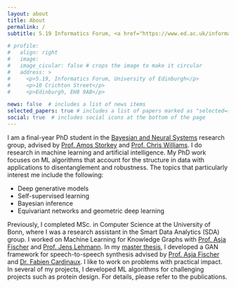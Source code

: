 ```yaml
---
layout: about
title: About
permalink: /
subtitle: 5.19 Informatics Forum, <a href="https://www.ed.ac.uk/informatics"> University of Edinburgh. </a>

# profile:
#   align: right
#   image: 
#   image_cicular: false # crops the image to make it circular
#   address: >
#     <p>5.19, Informatics Forum, University of Edinburgh</p>
#     <p>10 Crichton Street</p>
#     <p>Edinburgh, EH8 9AB</p>

news: false  # includes a list of news items
selected_papers: true # includes a list of papers marked as "selected={true}"
social: true  # includes social icons at the bottom of the page
---
```


I am a final-year PhD student in the <a href="https://www.bayeswatch.com/"> Bayesian and Neural Systems</a> research group, advised by <a href="https://homepages.inf.ed.ac.uk/amos/">Prof. Amos Storkey</a> and <a href="https://homepages.inf.ed.ac.uk/ckiw/">Prof. Chris Williams</a>. I do research in machine learning and artificial intelligence. My PhD work focuses on ML algorithms that account for the structure in data with applications to disentanglement and robustness. The topics that particularly interest me include the following:

* Deep generative models
* Self-supervised learning 
* Bayesian inference
* Equivariant networks and geometric deep learning

Previously, I completed MSc. in Computer Science at the University of Bonn, where I was a research assistant in the Smart Data Analytics (SDA) group. I worked on Machine Learning for Knowledge Graphs with <a href="https://www.ruhr-uni-bochum.de/ffm/Lehrstuehle/Machine_Learning/index.html.en">Prof. Asja Fischer</a> and <a href="http://jens-lehmann.org/">Prof. Jens Lehmann</a>. In my <a href="https://drive.google.com/open?id=0B6kGzdH0T11-NVFDNENUZ0g5M3JkOEozdzZzRTh0ZUVOejkw">master thesis</a>, I developed a GAN framework for speech-to-speech synthesis advised by <a href="https://www.ruhr-uni-bochum.de/ffm/Lehrstuehle/Machine_Learning/index.html.en">Prof. Asja Fischer</a> and <a href="https://www.linkedin.com/in/fabiencardinaux">Dr. Fabien Cardinaux</a>. I like to work on problems with practical impact. In several of my projects, I developed ML algorithms for challenging projects such as protein design. For details, please refer to the publications.
